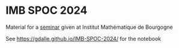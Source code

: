# IMB SPOC 2024

Material for a [seminar](https://math.u-bourgogne.fr/agenda/guillaume-dalle-epfl) given at Institut Mathématique de Bourgogne

See <https://gdalle.github.io/IMB-SPOC-2024/> for the notebook